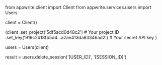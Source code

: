 from appwrite.client import Client
from appwrite.services.users import Users

client = Client()

(client
  .set_project('5df5acd0d48c2') # Your project ID
  .set_key('919c2d18fb5d4...a2ae413da83346ad2') # Your secret API key
)

users = Users(client)

result = users.delete_session('[USER_ID]', '[SESSION_ID]')
